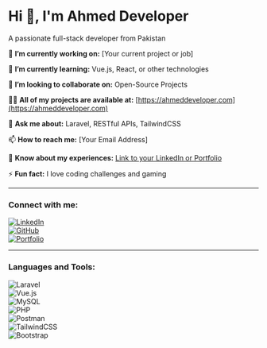 # Hi 👋, I'm Ahmed Developer  
A passionate full-stack developer from Pakistan  

🔭 **I’m currently working on:** [Your current project or job]  

🌱 **I’m currently learning:** Vue.js, React, or other technologies  

👯 **I’m looking to collaborate on:** Open-Source Projects  

👨‍💻 **All of my projects are available at:** [https://ahmeddeveloper.com](https://ahmeddeveloper.com)  

💬 **Ask me about:** Laravel, RESTful APIs, TailwindCSS  

📫 **How to reach me:** [Your Email Address]  

📄 **Know about my experiences:** [Link to your LinkedIn or Portfolio](https://www.linkedin.com/)  

⚡ **Fun fact:** I love coding challenges and gaming  

---

### **Connect with me:**  
[![LinkedIn](https://img.shields.io/badge/LinkedIn-0077B5?logo=linkedin&logoColor=white)](https://linkedin.com/in/yourprofile)  
[![GitHub](https://img.shields.io/badge/GitHub-181717?logo=github&logoColor=white)](https://github.com/ahmeddeveloper)  
[![Portfolio](https://img.shields.io/badge/Portfolio-FF5722?logo=web&logoColor=white)](https://ahmeddeveloper.com)  

---

### **Languages and Tools:**  
![Laravel](https://img.shields.io/badge/Laravel-F55247?logo=laravel&logoColor=white)  
![Vue.js](https://img.shields.io/badge/Vue.js-35495E?logo=vue.js&logoColor=4FC08D)  
![MySQL](https://img.shields.io/badge/MySQL-4479A1?logo=mysql&logoColor=white)  
![PHP](https://img.shields.io/badge/PHP-777BB4?logo=php&logoColor=white)  
![Postman](https://img.shields.io/badge/Postman-FF6C37?logo=postman&logoColor=white)  
![TailwindCSS](https://img.shields.io/badge/TailwindCSS-38B2AC?logo=tailwind-css&logoColor=white)  
![Bootstrap](https://img.shields.io/badge/Bootstrap-7952B3?logo=bootstrap&logoColor=white)  
